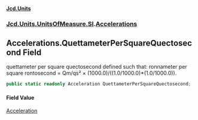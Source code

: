 #### [Jcd.Units](index 'index')
### [Jcd.Units.UnitsOfMeasure.SI](Jcd.Units.UnitsOfMeasure.SI 'Jcd.Units.UnitsOfMeasure.SI').[Accelerations](Accelerations 'Jcd.Units.UnitsOfMeasure.SI.Accelerations')

## Accelerations.QuettameterPerSquareQuectosecond Field

quettameter per square quectosecond defined such that: ronnameter per square rontosecond = Qm/qs² ×
(1000.0)/((1.0/1000.0)*(1.0/1000.0)).

```csharp
public static readonly Acceleration QuettameterPerSquareQuectosecond;
```

#### Field Value
[Acceleration](Acceleration 'Jcd.Units.UnitTypes.Acceleration')